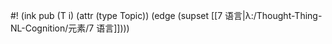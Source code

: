 #! (ink pub (T i) (attr (type Topic)) (edge (supset [[7 语言|λ:/Thought-Thing-NL-Cognition/元素/7 语言]])))